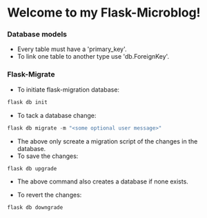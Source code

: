 # Welcome to my Flask-Microblog!

### Database models

- Every table must have a 'primary_key'.
- To link one table to another type use 'db.ForeignKey'.

### Flask-Migrate

- To initiate flask-migration database:

```python
flask db init
```

- To tack a database change:

```python
flask db migrate -m "<some optional user message>"
```

- The above only screate a migration script of the changes in the database.
- To save the changes:

```python
flask db upgrade
```

- The above command also creates a database if none exists.

- To revert the changes:

```python
flask db downgrade
```
